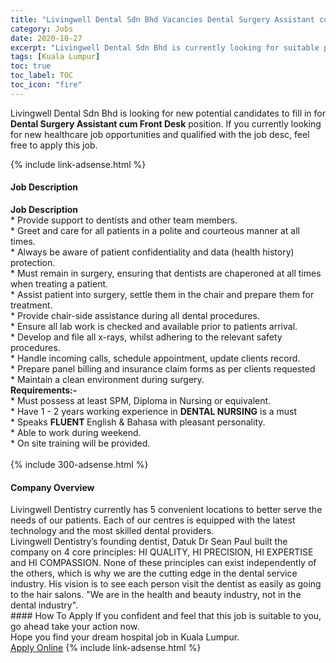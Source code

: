 ```yaml
---
title: "Livingwell Dental Sdn Bhd Vacancies Dental Surgery Assistant cum Front Desk" 
category: Jobs 
date: 2020-10-27 
excerpt: "Livingwell Dental Sdn Bhd is currently looking for suitable person to fill in the Dental Surgery Assistant cum Front Desk which positioned at Kuala Lumpur" 
tags: [Kuala Lumpur] 
toc: true 
toc_label: TOC 
toc_icon: "fire" 
--- 
```


<p>Livingwell Dental Sdn Bhd is looking for new potential candidates to fill in for <b>Dental Surgery Assistant cum Front Desk</b> position. If you currently looking for new healthcare job opportunities and qualified with the job desc, feel free to apply this job.
</p>{% include link-adsense.html %} 
<div><div><h4>Job Description</h4></div><div><div><span><div><div><div><strong>Job Description</strong></div><div>* Provide support to dentists and other team members.</div><div>* Greet and care for all patients in a polite and courteous manner at all times.</div><div>* Always be aware of patient confidentiality and data (health history) protection.</div>* Must remain in surgery, ensuring that dentists are chaperoned at all times when treating a patient.<div>* Assist patient into surgery, settle them in the chair and prepare them for treatment.</div>* Provide chair-side assistance during all dental procedures.<div>* Ensure all lab work is checked and available prior to patients arrival.</div><div>* Develop and file all x-rays, whilst adhering to the relevant safety procedures.</div><div><div>* Handle incoming calls, schedule appointment, update clients record.</div><div>* Prepare panel billing and insurance claim forms as per clients requested</div></div><div>* Maintain a clean environment during surgery.</div><div><strong>Requirements:-</strong></div><div>* Must possess at least SPM, Diploma in Nursing or equivalent.</div><div>* Have 1 - 2 years working experience in <strong>DENTAL NURSING</strong> is a must</div><div>* Speaks <strong>FLUENT </strong>English &amp; Bahasa with pleasant personality.</div>* Able to work during weekend.<div>* On site training will be provided.</div>&#160;</div></div></span></div></div></div> 
{% include 300-adsense.html %} 
<div><div><h4>Company Overview</h4></div><div><div><span><div><div>
	Livingwell Dentistry currently has 5 convenient locations to better serve the needs of our patients. Each of our centres is equipped with the latest technology and the most skilled dental providers.</div>
<div>
	Livingwell Dentistry&#8217;s founding dentist, Datuk Dr Sean Paul built the company on 4 core principles: HI QUALITY, HI PRECISION, HI EXPERTISE and HI COMPASSION. None of these principles can exist independently of the others, which is why we are the cutting edge in the dental service industry. His vision is to see each person visit the dentist as easily as going to the hair salons. "We are in the health and beauty industry, not in the dental industry".</div></div></span></div></div></div> 
#### How To Apply 
If you confident and feel that this job is suitable to you, go ahead take your action now. <br/> 
Hope you find your dream hospital job in Kuala Lumpur. <br/> 
<a href="https://www.jobstreet.com.my/en/job/dental-surgery-assistant-cum-front-desk-4412380?jobId=jobstreet-my-job-4412380" class="btn btn--warning" target="_blank" rel="nofollow noopenner">Apply Online</a> 
{% include link-adsense.html %} 